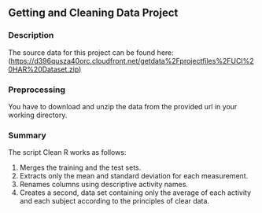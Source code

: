 ## Getting and Cleaning Data Project


### Description
The source data for this project can be found here:(https://d396qusza40orc.cloudfront.net/getdata%2Fprojectfiles%2FUCI%20HAR%20Dataset.zip)

### Preprocessing
You have to download and unzip the data from the provided url in your working directory.

### Summary
The script Clean R works as follows:
 
1. Merges the training and the test sets.
2. Extracts only the mean and standard deviation for each measurement. 
3. Renames columns using descriptive activity names. 
4. Creates a second, data set containing only the average of each activity and each subject according to the principles of clear data. 
